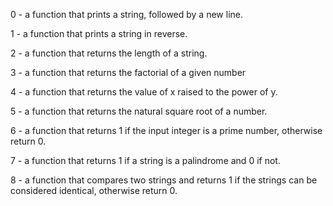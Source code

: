 0 - a function that prints a string, followed by a new line.

1 - a function that prints a string in reverse.

2 -  a function that returns the length of a string.

3 - a function that returns the factorial of a given number

4 - a function that returns the value of x raised to the power of y.

5 - a function that returns the natural square root of a number.

6 - a function that returns 1 if the input integer is a prime number, otherwise return 0.

7 - a function that returns 1 if a string is a palindrome and 0 if not.

8 - a function that compares two strings and returns 1 if the strings can be considered identical, otherwise return 0.
